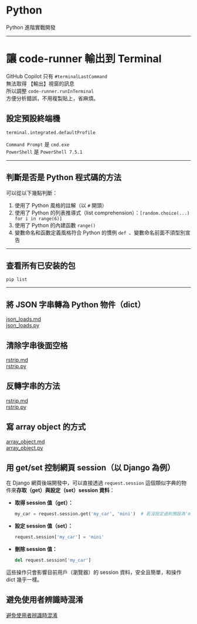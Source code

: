 # Python
Python 進階實戰開發

---

# 讓 code-runner 輸出到 Terminal
GitHub Copilot 只有 `#terminalLastCommand`  
無法取得 【輸出】視窗的訊息  
所以調整 `code-runner.runInTerminal`  
方便分析錯誤，不用複製貼上，省麻煩。  

## 設定預設終端機
```shell
terminal.integrated.defaultProfile
```
`Command Prompt` 是 `cmd.exe`  
`PowerShell` 是 `PowerShell 7.5.1`  

---

## 判斷是否是 Python 程式碼的方法
可以從以下幾點判斷：
1. 使用了 Python 風格的註解（以 `#` 開頭）
2. 使用了 Python 的列表推導式（list comprehension）：`[random.choice(...) for i in range(6)]`
3. 使用了 Python 的內建函數 `range()`
4. 變數命名和函數定義風格符合 Python 的慣例 `def `、變數命名前面不須型別宣告

---

## 查看所有已安装的包
```shell
pip list
```

---

## 將 JSON 字串轉為 Python 物件（dict）
[json_loads.md](./docs/json/json_loads.md)  
[json_loads.py](./src/json/json_loads.py)  

## 清除字串後面空格
[rstrip.md](./docs/string/rstrip.md)  
[rstrip.py](./src/string/rstrip.py)  

## 反轉字串的方法
[rstrip.md](./docs/string/reversed.md)  
[rstrip.py](./src/string/reversed.py)  

## 寫 array object 的方式
[array_object.md](./docs/array/array_object.md)  
[array_object.py](./src/array/array_object.py)  

## 用 get/set 控制網頁 session（以 Django 為例）

在 Django 網頁後端開發中，可以直接透過 `request.session` 這個類似字典的物件來**存取（get）與設定（set）session 資料**：

- **取得 session 值（get）：**
  ```python
  my_car = request.session.get('my_car', 'mini')  # 若沒設定過則預設為'mini'
  ```

- **設定 session 值（set）：**
  ```python
  request.session['my_car'] = 'mini'
  ```

- **刪除 session 值：**
  ```python
  del request.session['my_car']
  ```

這些操作只會影響目前用戶（瀏覽器）的 session 資料，安全且簡單，和操作 dict 幾乎一樣。

## 避免使用者辨識時混淆
[避免使用者辨識時混淆](./docs/generate_random_specify_code.md)  


